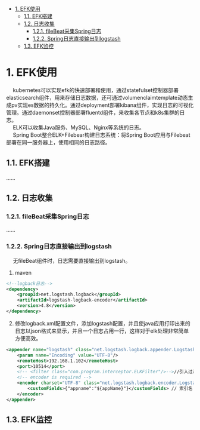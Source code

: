 

<!-- TOC -->

- [1. EFK使用](#1-efk使用)
    - [1.1. EFK搭建](#11-efk搭建)
    - [1.2. 日志收集](#12-日志收集)
        - [1.2.1. fileBeat采集Spring日志](#121-filebeat采集spring日志)
        - [1.2.2. Spring日志直接输出到logstash](#122-spring日志直接输出到logstash)
    - [1.3. EFK监控](#13-efk监控)

<!-- /TOC -->

# 1. EFK使用  
<!-- 
https://blog.csdn.net/HuaZi_Myth/article/details/102770893?utm_medium=distribute.pc_relevant_t0.none-task-blog-BlogCommendFromBaidu-1.control&depth_1-utm_source=distribute.pc_relevant_t0.none-task-blog-BlogCommendFromBaidu-1.control

https://blog.csdn.net/ct1150/article/details/88058345
-->
&emsp; kubernetes可以实现efk的快速部署和使用，通过statefulset控制器部署elasticsearch组件，用来存储日志数据，还可通过volumenclaimtemplate动态生成pv实现es数据的持久化。通过deployment部署kibana组件，实现日志的可视化管理。通过daemonset控制器部署fluentd组件，来收集各节点和k8s集群的日志。  
&emsp; ELK可以收集Java服务、MySQL、Nginx等系统的日志。  
&emsp; Spring Boot整合ELK+Filebear构建日志系统：将Spring Boot应用与Filebeat部署在同一服务器上，使用相同的日志路径。  

## 1.1. EFK搭建  
......


## 1.2. 日志收集  

### 1.2.1. fileBeat采集Spring日志  
<!-- 
https://blog.csdn.net/zimou5581/article/details/90519307
--> 
......

### 1.2.2. Spring日志直接输出到logstash  
&emsp; 无fileBeat组件时，日志需要直接输出到logstash。

1. maven  

```xml
<!--logback日志-->
<dependency>
    <groupId>net.logstash.logback</groupId>
    <artifactId>logstash-logback-encoder</artifactId>
    <version>4.8</version>
</dependency>
```

2. 修改logback.xml配置文件，添加logstash配置，并且使java应用打印出来的日志以json格式来显示，并且一个日志占用一行，这样对于elk处理非常简单方便高效。     

```xml
<appender name="logstash" class="net.logstash.logback.appender.LogstashTcpSocketAppender">
    <param name="Encoding" value="UTF-8"/>
    <remoteHost>192.168.1.102</remoteHost>
    <port>10514</port>
    <!-- <filter class="com.program.interceptor.ELKFilter"/>-->//引入过滤类
    <!-- encoder is required -->
    <encoder charset="UTF-8" class="net.logstash.logback.encoder.LogstashEncoder" >
        <customFields>{"appname":"${appName}"}</customFields> // 索引名
    </encoder>
</appender>
```

## 1.3. EFK监控  
<!-- 
如何实现对ELK各组件的监控？试试Metricbeat 
https://mp.weixin.qq.com/s/Bt8_1TPxtKHStmYd_hQD0Q
-->
